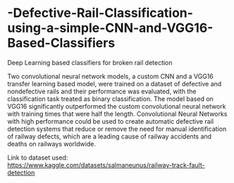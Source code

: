# -Defective-Rail-Classification-using-a-simple-CNN-and-VGG16-Based-Classifiers
Deep Learning based classifiers for broken rail detection

Two convolutional neural network models, a custom CNN and a VGG16 transfer learning based model, were 
trained on a dataset of defective and nondefective rails and their performance was 
evaluated, with the classification task treated as binary classification. The model based on 
VGG16 significantly outperformed the custom convolutional neural network with training 
times that were half the length. Convolutional Neural Networks with high performance 
could be used to create automatic defective rail detection systems that reduce or remove 
the need for manual identification of railway defects, which are a leading cause of railway 
accidents and deaths on railways worldwide.

Link to dataset used: https://www.kaggle.com/datasets/salmaneunus/railway-track-fault-detection
